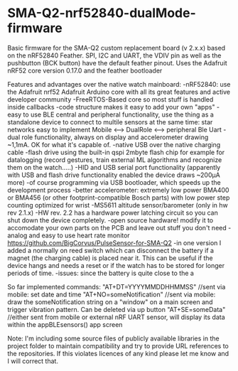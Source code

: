 # SMA-Q2-nrf52840-dualMode-firmware
Basic firmware for the SMA-Q2 custom replacement board (v 2.x.x) based on the nRF52840 Feather.
  SPI, I2C and UART, the VDIV pin as well as the pushbutton (BCK button) have the default feather pinout.
  Uses the Adafruit nRF52 core version 0.17.0 and the feather bootloader

  Features and advantages over the native watch mainboard:
  -nRF52840: use the Adafruit nrf52 Adafruit Arduino core with all its great features and active developer community
  -FreeRTOS-Based core so most stuff is handled inside callbacks
  -code structure makes it easy to add your own "apps"
  -easy to use BLE central and peripheral functionality, use the thing as a standalone device to connect to multile sensors at the same time: star networks easy to implement
  Mobile <--> DualRole <--> peripheral Ble Uart
  -dual role functionality, always on display and accelerometer drawing ~1,1mA. OK for what it's capable of.
  -native USB over the native charging cable
  -flash drive using the built-in qspi 2mbyte flash chip for example for datalogging (record gestures, train external ML algorithms and recognize them on the watch.....)
  -HID and USB serial port functionality (apparently with USB and flash drive functionality enabled the device draws ~200µA more)
  -of course programming via USB bootloader, which speeds up the development process
  -better accelerometer: extremely low power BMA400 or BMA456 (or other footprint-compatible Bosch parts) with low power step counting optimized for wrist
  -MS5611 altitude sensor/barometer (only in hw rev 2.1.x)
  -HW rev. 2.2 has a hardware power latching circuit so you can shut down the device completely.
  -open source hardware! modify it to accomodate your own parts on the PCB and leave out stuff you don't need
  -analog and easy to use heart rate monitor https://github.com/BigCorvus/PulseSensor-for-SMA-Q2
  -in one version I added a normally on reed switch which can disconnect the battery if a magnet (the charging cable) is placed near it. 
   This can be useful if the device hangs and needs a reset or if the watch has to be stored for longer periods of time.
   -issues: since the battery is quite close to the a


   So far implemented commands: "AT+DT=YYYYMMDDHHMMSS" //sent via mobile: set date and time
                                "AT+NO=someNotification" //sent via mobile: draw the someNotification string on a "window" on a main screen and trigger vibration pattern. Can be deleted via up button
                                "AT+SE=someData" //either sent from mobile or external nRF UART sensor, will display its data within the appBLEsensors() app screen

Note: I'm including some source files of publicly available libraries in the project folder to maintain 
compatibility and try to provide URL references to the repositories.
If this violates licences of any kind please let me know and I will 
correct that. 
